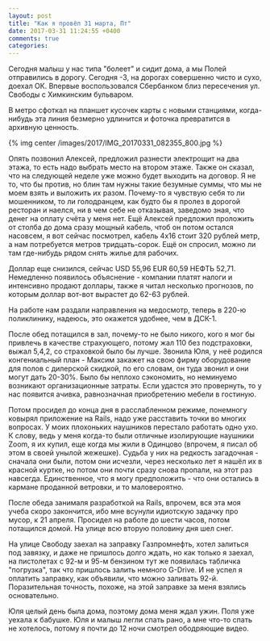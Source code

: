 ```yaml
---
layout: post
title: "Как я провёл 31 марта, Пт"
date: 2017-03-31 11:24:55 +0400
comments: true
categories: 
---
```

Сегодня малыш у нас типа "болеет" и сидит дома, а мы Полей отправились в дорогу. Сегодня -3, на дорогах совершенно чисто и сухо, доехал ОК. Впервые воспользовался Сбербанком близ пересечения ул. Свободы с Химкинским бульваром.

В метро сфоткал на планшет кусочек карты с новыми станциями, когда-нибудь эта линия безмерно удлинится и фоточка превратится в архивную ценность.

{% img center /images/2017/IMG_20170331_082355_800.jpg %}

Опять позвонил Алексей, предложил разнести электрощит на два этажа, то есть надо выбрать место на втором этаже. Также он сказал, что на следующей неделе уже можно будет выходить на договор. Я не то, что бы против, но блин там нужны такие безумные суммы, что мы не моем взять и выложить их разом. Почему-то я чувствую себя то ли мошенником, то ли голодранцем, как будто бы я пролез в дорогой ресторан и наелся, ни в чем себе не отказывая, заведомо зная, что денег на оплату счёта у меня нет. Ещё Алексей предложил проложить от столба до дома сразу мощный кабель, чтоб он потом остался насовсем, я вот сейчас посмотрел, кабель 4х16 стоит 320 рублей метр, а нам потребуется метров тридцать-сорок. Ещё он спросил, можно ли там где-нибудь рядом снять жилье для рабочих.

Доллар еще снизился, сейчас USD 55,96 EUR 60,59 НЕФТЬ 52,71. Немедленно появилось объяснение - компании платят налоги и интенсивно продают доллары, также я читал несколько прогнозов, по которым доллар вот-вот вырастет до 62-63 рублей.

На работе нам раздали направления на медосмотр, теперь в 220-ю поликлинику, надеюсь, это окажется удобнее, чем в ДСК-1.

После обед потащился в зал, почему-то не было никого, кого я мог бы привлечь в качестве страхующего, потому жал 110 без подстраховки, выжал 5,4,2, со страховкой было бы лучше. Звонила Юля, у неё родился конгениальный план - Максим закажет на свою фирму оборудование для полов с дилерской скидкой, по его словам, он туда звонил и они могут дать 20-30%. Было бы неплохо сэкономить, но неминуемо возникают организационные затраты. Если удастся это провернуть, то у нас появится ачивка, равнозначная приобретению мебели в гостиную.

Потом просидел до конца дня в расслабленном режиме, понемногу ковырял приложение на Rails, надо уже расставить точки во многих вопросах. У моих плохоньких наушников перестало работать одно ухо. К слову, ведь у меня когда-то были отличные изолирующие наушники Zoom, я их купил, еще когда мы жили в Одинцово (впрочем, я писал об этом в своей унылой жежешке). Судьба у них на редкость загадочная - сначала они были, потом они исчезли, через несколько лет я нашёл их в красной куртке, но потом они почти сразу снова пропали, на этот раз навсегда. Единственное, что я могу предположить - что они остались в кармане проданной ветровки, и то маловероятно.

После обеда занималя разработкой на Rails, впрочем, вся эта моя учеба скоро закончится, ибо мне всунули идиотскую задачку про мусор, к 21 апреля. Просидел на работе до шести часов, потом потащился домой. На улице всю вторую половину дня шел снег.

На улице Свободу заехал на заправку Газпромнефть, хотел залиться под завязку, и даже не пришлось долго ждать, но как только я заехал, на пистолетах с 92-м и 95-м бензином тут же появилась табличка "погрузка", так что пришлось залить немного G-Drive. И не успел я оплатить заправку, как объявили, что можно заливать 92-й. Поразительная точность, похоже, на этой заправке за меня взялись основательно.

Юля целый день была дома, поэтому дома меня ждал ужин. Поля уже уехала к бабушке. Юля и малыш легли спать рано, а мне что-то спать не хотелось, потому я почти до 12 ночи смотрел ободряющие видео.
